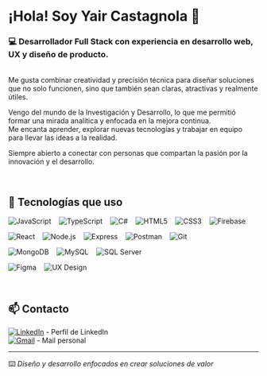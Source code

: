 # ¡Hola! Soy Yair Castagnola 👋

### 💻 Desarrollador Full Stack con experiencia en desarrollo web, UX y diseño de producto.
<br>
Me gusta combinar creatividad y precisión técnica para diseñar soluciones que no solo funcionen, sino que también sean claras, atractivas y realmente útiles.

Vengo del mundo de la Investigación y Desarrollo, lo que me permitió formar una mirada analítica y enfocada en la mejora continua.  
Me encanta aprender, explorar nuevas tecnologías y trabajar en equipo para llevar las ideas a la realidad.

Siempre abierto a conectar con personas que compartan la pasión por la innovación y el desarrollo.

<br>

## 🚀 Tecnologías que uso

![JavaScript](https://img.shields.io/badge/-JavaScript-F7DF1E?style=for-the-badge&logo=javascript&logoColor=000)
&nbsp;&nbsp;
![TypeScript](https://img.shields.io/badge/-TypeScript-3178C6?style=for-the-badge&logo=typescript&logoColor=fff)
&nbsp;&nbsp;
![C#](https://img.shields.io/badge/-C%23-239120?style=for-the-badge&logo=csharp&logoColor=fff)
&nbsp;&nbsp;
![HTML5](https://img.shields.io/badge/-HTML5-E34F26?style=for-the-badge&logo=html5&logoColor=fff)
&nbsp;&nbsp;
![CSS3](https://img.shields.io/badge/-CSS3-1572B6?style=for-the-badge&logo=css3&logoColor=fff)
&nbsp;&nbsp;
![Firebase](https://img.shields.io/badge/-Firebase-FFCA28?style=for-the-badge&logo=firebase&logoColor=000)
&nbsp;&nbsp;
<br>

![React](https://img.shields.io/badge/-React-61DAFB?style=for-the-badge&logo=react&logoColor=000)
&nbsp;&nbsp;
![Node.js](https://img.shields.io/badge/-Node.js-339933?style=for-the-badge&logo=nodedotjs&logoColor=fff)
&nbsp;&nbsp;
![Express](https://img.shields.io/badge/-Express-000000?style=for-the-badge&logo=express&logoColor=fff)
&nbsp;&nbsp;
![Postman](https://img.shields.io/badge/-Postman-FF6C37?style=for-the-badge&logo=postman&logoColor=fff)
&nbsp;&nbsp;
![Git](https://img.shields.io/badge/-Git-F05032?style=for-the-badge&logo=git&logoColor=fff)
<br>

![MongoDB](https://img.shields.io/badge/-MongoDB-47A248?style=for-the-badge&logo=mongodb&logoColor=fff)
&nbsp;&nbsp;
![MySQL](https://img.shields.io/badge/-MySQL-4479A1?style=for-the-badge&logo=mysql&logoColor=fff)
&nbsp;&nbsp;
![SQL Server](https://img.shields.io/badge/-SQL%20Server-CC2927?style=for-the-badge&logo=microsoftsqlserver&logoColor=fff)
<br>

![Figma](https://img.shields.io/badge/-Figma-F24E1E?style=for-the-badge&logo=figma&logoColor=fff)
&nbsp;&nbsp;
![UX Design](https://img.shields.io/badge/-UX%20Design-FF61F6?style=for-the-badge&logo=uxdesign&logoColor=fff)

<br>

## 📫 Contacto

[![LinkedIn](https://img.shields.io/badge/-LinkedIn-0A66C2?style=for-the-badge&logo=linkedin&logoColor=fff)](https://www.linkedin.com/in/yair-castagnola-900a14290/) - Perfil de LinkedIn
<br>
[![Gmail](https://img.shields.io/badge/-Email-D14836?style=for-the-badge&logo=gmail&logoColor=fff)](mailto:yair.castagnola@gmail.com) - Mail personal

---

⌨️ *Diseño y desarrollo enfocados en crear soluciones de valor*
